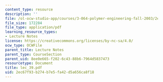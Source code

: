 ```yaml
---
content_type: resource
description: ''
file: /ol-ocw-studio-app/courses/3-064-polymer-engineering-fall-2003/2ec67f93b274b7e5fa42d5a656ca8f18_lec_39.pdf
file_size: 172284
file_type: application/pdf
learning_resource_types:
- Lecture Notes
license: https://creativecommons.org/licenses/by-nc-sa/4.0/
ocw_type: OCWFile
parent_title: Lecture Notes
parent_type: CourseSection
parent_uid: 8ee0e665-f202-6c43-88b6-7964d5837473
resourcetype: Document
title: lec_39.pdf
uid: 2ec67f93-b274-b7e5-fa42-d5a656ca8f18
---
```

